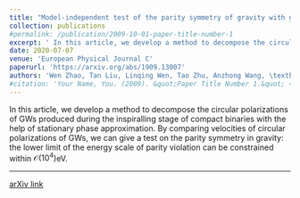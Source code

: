 ```yaml
---
title: "Model-independent test of the parity symmetry of gravity with gravitational waves"
collection: publications
#permalink: /publication/2009-10-01-paper-title-number-1
excerpt: ' In this article, we develop a method to decompose the circular polarizations of GWs produced during the inspiralling stage of compact binaries with the help of stationary phase approximation. By comparing velocities of circular polarizations of GWs, we can give a test on the parity symmetry in gravity: the lower limit of the energy scale of parity violation can be constrained within $\mathcal{O}(10^4)$eV. '
date: 2020-07-07
venue: 'European Physical Journal C'
paperurl: 'https://arxiv.org/abs/1909.13007'
authors: 'Wen Zhao, Tan Liu, Linqing Wen, Tao Zhu, Anzhong Wang, \textbm{Qian Hu}, Cong Zhou'
#citation: 'Your Name, You. (2009). &quot;Paper Title Number 1.&quot; <i>Journal 1</i>. 1(1).'
---
```

In this article, we develop a method to decompose the circular polarizations of GWs produced during the inspiralling stage of compact binaries with the help of stationary phase approximation. By comparing velocities of circular polarizations of GWs, we can give a test on the parity symmetry in gravity: the lower limit of the energy scale of parity violation can be constrained within $\mathcal{O}(10^4)$eV.

---

[arXiv link](https://arxiv.org/abs/1909.13007)
